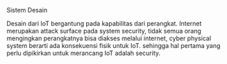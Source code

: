 Sistem Desain

Desain dari IoT bergantung pada kapabilitas dari perangkat. Internet merupakan attack surface pada system security, tidak semua orang mengingkan perangkatnya bisa diakses melalui internet, cyber physical system berarti ada konsekuensi fisik untuk IoT. sehingga hal pertama yang perlu dipikirkan untuk merancang IoT adalah security.
